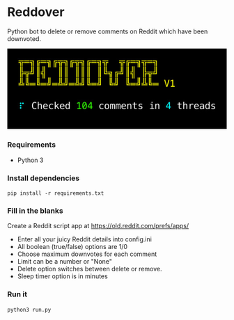 # Reddover

Python bot to delete or remove comments on Reddit which have been downvoted.

![](ss.jpg)

### Requirements

- Python 3

### Install dependencies

    pip install -r requirements.txt

### Fill in the blanks     

Create a Reddit script app at https://old.reddit.com/prefs/apps/

- Enter all your juicy Reddit details into config.ini
- All boolean (true/false) options are 1/0
- Choose maximum downvotes for each comment
- Limit can be a number or "None"
- Delete option switches between delete or remove.
- Sleep timer option is in minutes


### Run it

    python3 run.py
